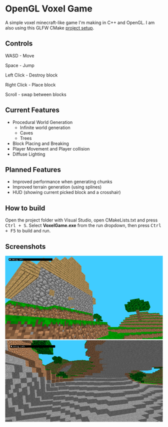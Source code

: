 # OpenGL Voxel Game

A simple voxel minecraft-like game I'm making in C++ and OpenGL.
I am also using this GLFW CMake [project setup](https://github.com/meemknight/GLFWCMakeSetup).

## Controls

WASD - Move

Space - Jump

Left Click - Destroy block

Right Click - Place block

Scroll - swap between blocks

## Current Features

- Procedural World Generation
	- Infinite world generation
	- Caves
	- Trees
- Block Placing and Breaking
- Player Movement and Player collision
- Diffuse Lighting

## Planned Features

- Improved performance when generating chunks
- Improved terrain generation (using splines)
- HUD (showing current picked block and a crosshair)

## How to build
Open the project folder with Visual Studio, open CMakeLists.txt and press <kbd>Ctrl + S</kbd>.
Select **VoxelGame.exe** from the run dropdown, then press <kbd>Ctrl + F5</kbd> to build and run.

## Screenshots

![In-Game Screenshot](https://github.com/Werlog/OpenGLVoxelGame/blob/d8dcd0f87089f48ca15c8244f2cc827de91ca858/images/screenshot.png)
![In-Game Cave ScreenShot](https://github.com/Werlog/OpenGLVoxelGame/blob/1020c7697047d48e0acbb14c63e43cf8f24c2d39/images/cave.png)
